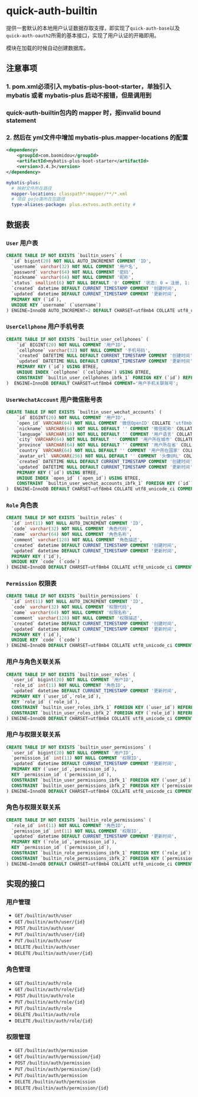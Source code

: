 # quick-auth-builtin

提供一套默认的本地用户认证数据存取支撑，即实现了`quick-auth-base`以及`quick-auth-oauth2`所需的基本接口，实现了用户认证的开箱即用。

模块在加载的时候自动创建数据库。

## 注意事项
###    1. pom.xml必须引入 mybatis-plus-boot-starter，单独引入mybatis 或者 mybatis-plus 启动不报错，但是调用到
###         quick-auth-builtin包内的 mapper 时，报invalid bound statement 
###    2. 然后在 yml文件中增加 mybatis-plus.mapper-locations 的配置
```xml
<dependency>
    <groupId>com.baomidou</groupId>
    <artifactId>mybatis-plus-boot-starter</artifactId>
    <version>3.4.3</version>
</dependency>
```
```yaml
mybatis-plus:
  # 映射文件所在路径
  mapper-locations: classpath*:mapper/**/*.xml
  # 项目 pojo类所在包路径
  type-aliases-package: plus.extvos.auth.entity #
```

## 数据表

### `User` 用户表

```sql
CREATE TABLE IF NOT EXISTS `builtin_users` (
  `id` bigint(20) NOT NULL AUTO_INCREMENT COMMENT 'ID',
  `username` varchar(32) NOT NULL COMMENT '用户名',
  `password` varchar(64) NOT NULL COMMENT '密码',
  `nickname` varchar(64) NOT NULL COMMENT '昵称',
  `status` smallint(6) NOT NULL DEFAULT '0' COMMENT '状态: 0 = 注册, 1: 激活, -1: 锁定',
  `created` datetime DEFAULT CURRENT_TIMESTAMP COMMENT '创建时间',
  `updated` datetime DEFAULT CURRENT_TIMESTAMP COMMENT '更新时间',
  PRIMARY KEY (`id`),
  UNIQUE KEY `username` (`username`)
) ENGINE=InnoDB AUTO_INCREMENT=2 DEFAULT CHARSET=utf8mb4 COLLATE utf8_unicode_ci COMMENT='用户数据表';
```

### `UserCellphone` 用户手机号表

```sql
CREATE TABLE IF NOT EXISTS `builtin_user_cellphones` (
	`id` BIGINT(20) NOT NULL COMMENT '用户ID',
    `cellphone` varchar(32) NOT NULL COMMENT '手机号码',
	`created` DATETIME NULL DEFAULT CURRENT_TIMESTAMP COMMENT '创建时间',
	`updated` DATETIME NULL DEFAULT CURRENT_TIMESTAMP COMMENT '更新时间',
	PRIMARY KEY (`id`) USING BTREE,
	UNIQUE INDEX `cellphone` (`cellphone`) USING BTREE,
	CONSTRAINT `builtin_user_cellphones_ibfk_1` FOREIGN KEY (`id`) REFERENCES `builtin_users` (`id`) ON UPDATE RESTRICT ON DELETE RESTRICT
)  ENGINE=InnoDB DEFAULT CHARSET=utf8mb4 COMMENT='用户手机关联账号';
```


### `UserWechatAccount` 用户微信账号表

```sql
CREATE TABLE IF NOT EXISTS `builtin_user_wechat_accounts` (
	`id` BIGINT(20) NOT NULL COMMENT '用户ID',
	`open_id` VARCHAR(64) NOT NULL COMMENT '微信OpenID' COLLATE 'utf8mb4_general_ci',
	`nickname` VARCHAR(64) NOT NULL DEFAULT '' COMMENT '微信昵称' COLLATE 'utf8mb4_general_ci',
	`language` VARCHAR(16) NOT NULL DEFAULT '' COMMENT '用户语言' COLLATE 'utf8mb4_general_ci',
	`city` VARCHAR(64) NOT NULL DEFAULT '' COMMENT '用户所在城市' COLLATE 'utf8mb4_general_ci',
	`province` VARCHAR(64) NOT NULL DEFAULT '' COMMENT '用户所在省' COLLATE 'utf8mb4_general_ci',
	`country` VARCHAR(64) NOT NULL DEFAULT '' COMMENT '用户所在国家' COLLATE 'utf8mb4_general_ci',
	`avatar_url` VARCHAR(256) NOT NULL DEFAULT '' COMMENT '头像URL' COLLATE 'utf8mb4_general_ci',
	`created` DATETIME NULL DEFAULT CURRENT_TIMESTAMP COMMENT '创建时间',
	`updated` DATETIME NULL DEFAULT CURRENT_TIMESTAMP COMMENT '更新时间',
	PRIMARY KEY (`id`) USING BTREE,
	UNIQUE INDEX `open_id` (`open_id`) USING BTREE,
	CONSTRAINT `builtin_user_wechat_accounts_ibfk_1` FOREIGN KEY (`id`) REFERENCES `builtin_users` (`id`) ON UPDATE RESTRICT ON DELETE RESTRICT
)  ENGINE=InnoDB DEFAULT CHARSET=utf8mb4 COLLATE utf8_unicode_ci COMMENT='用户微信关联账号';
```



### `Role` 角色表

```SQL
CREATE TABLE IF NOT EXISTS `builtin_roles` (
  `id` int(11) NOT NULL AUTO_INCREMENT COMMENT 'ID',
  `code` varchar(32) NOT NULL COMMENT '角色代码',
  `name` varchar(64) NOT NULL COMMENT '角色名称',
  `comment` varchar(128) NOT NULL COMMENT '角色描述',
  `created` datetime DEFAULT CURRENT_TIMESTAMP COMMENT '创建时间',
  `updated` datetime DEFAULT CURRENT_TIMESTAMP COMMENT '更新时间',
  PRIMARY KEY (`id`),
  UNIQUE KEY `code` (`code`)
) ENGINE=InnoDB DEFAULT CHARSET=utf8mb4 COLLATE utf8_unicode_ci COMMENT='角色数据表';
```



### `Permission` 权限表

```SQL
CREATE TABLE IF NOT EXISTS `builtin_permissions` (
  `id` int(11) NOT NULL AUTO_INCREMENT COMMENT 'ID',
  `code` varchar(32) NOT NULL COMMENT '权限代码',
  `name` varchar(64) NOT NULL COMMENT '权限名称',
  `comment` varchar(128) NOT NULL COMMENT '权限描述',
  `created` datetime DEFAULT CURRENT_TIMESTAMP COMMENT '创建时间',
  `updated` datetime DEFAULT CURRENT_TIMESTAMP COMMENT '更新时间',
  PRIMARY KEY (`id`),
  UNIQUE KEY `code` (`code`)
) ENGINE=InnoDB DEFAULT CHARSET=utf8mb4 COLLATE utf8_unicode_ci COMMENT='权限数据表';
```



### 用户与角色关联关系

```sql
CREATE TABLE IF NOT EXISTS `builtin_user_roles` (
  `user_id` bigint(20) NOT NULL COMMENT '用户ID',
  `role_id` int(11) NOT NULL COMMENT '角色ID',
  `updated` datetime DEFAULT CURRENT_TIMESTAMP COMMENT '更新时间',
  PRIMARY KEY (`user_id`,`role_id`),
  KEY `role_id` (`role_id`),
  CONSTRAINT `builtin_user_roles_ibfk_1` FOREIGN KEY (`user_id`) REFERENCES `builtin_users` (`id`),
  CONSTRAINT `builtin_user_roles_ibfk_2` FOREIGN KEY (`role_id`) REFERENCES `builtin_roles` (`id`)
) ENGINE=InnoDB DEFAULT CHARSET=utf8mb4 COLLATE utf8_unicode_ci COMMENT='用户角色关联表';
```



### 用户与权限关联关系

```sql
CREATE TABLE IF NOT EXISTS `builtin_user_permissions` (
  `user_id` bigint(20) NOT NULL COMMENT '用户ID',
  `permission_id` int(11) NOT NULL COMMENT '权限ID',
  `updated` datetime DEFAULT CURRENT_TIMESTAMP COMMENT '更新时间',
  PRIMARY KEY (`user_id`,`permission_id`),
  KEY `permission_id` (`permission_id`),
  CONSTRAINT `builtin_user_permissions_ibfk_1` FOREIGN KEY (`user_id`) REFERENCES `builtin_users` (`id`),
  CONSTRAINT `builtin_user_permissions_ibfk_2` FOREIGN KEY (`permission_id`) REFERENCES `builtin_permissions` (`id`)
) ENGINE=InnoDB DEFAULT CHARSET=utf8mb4 COLLATE utf8_unicode_ci COMMENT='用户权限关联表';
```



### 角色与权限关联关系

```sql
CREATE TABLE IF NOT EXISTS `builtin_role_permissions` (
  `role_id` int(11) NOT NULL COMMENT '角色ID',
  `permission_id` int(11) NOT NULL COMMENT '权限ID',
  `updated` datetime DEFAULT CURRENT_TIMESTAMP COMMENT '更新时间',
  PRIMARY KEY (`role_id`,`permission_id`),
  KEY `permission_id` (`permission_id`),
  CONSTRAINT `builtin_role_permissions_ibfk_1` FOREIGN KEY (`role_id`) REFERENCES `builtin_roles` (`id`),
  CONSTRAINT `builtin_role_permissions_ibfk_2` FOREIGN KEY (`permission_id`) REFERENCES `builtin_permissions` (`id`)
) ENGINE=InnoDB DEFAULT CHARSET=utf8mb4 COLLATE utf8_unicode_ci COMMENT='角色权限关联表';

```



## 实现的接口

### 用户管理
- `GET` `/builtin/auth/user`
- `GET` `/builtin/auth/user/{id}`
- `POST` `/builtin/auth/user`
- `PUT` `/builtin/auth/user/{id}`
- `PUT` `/builtin/auth/user`
- `DELETE` `/builtin/auth/user`
- `DELETE` `/builtin/auth/user/{id}`

### 角色管理
- `GET` `/builtin/auth/role`
- `GET` `/builtin/auth/role/{id}`
- `POST` `/builtin/auth/role`
- `PUT` `/builtin/auth/role/{id}`
- `PUT` `/builtin/auth/role`
- `DELETE` `/builtin/auth/role`
- `DELETE` `/builtin/auth/role/{id}`

### 权限管理
- `GET` `/builtin/auth/permission`
- `GET` `/builtin/auth/permission/{id}`
- `POST` `/builtin/auth/permission`
- `PUT` `/builtin/auth/permission/{id}`
- `PUT` `/builtin/auth/permission`
- `DELETE` `/builtin/auth/permission`
- `DELETE` `/builtin/auth/permission/{id}`


